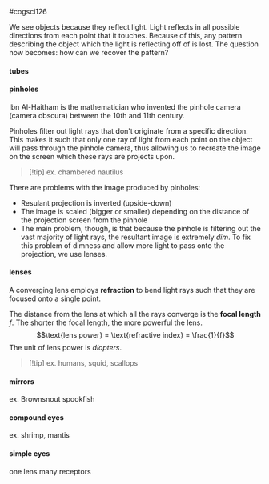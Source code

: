 #cogsci126 

We see objects because they reflect light. Light reflects in all possible directions from each point that it touches. Because of this, any pattern describing the object which the light is reflecting off of is lost. The question now becomes: how can we recover the pattern?
#### tubes

#### pinholes
Ibn Al-Haitham is the mathematician who invented the pinhole camera (camera obscura) between the 10th and 11th century. 

Pinholes filter out light rays that don't originate from a specific direction. This makes it such that only one ray of light from each point on the object will pass through the pinhole camera, thus allowing us to recreate the image on the screen which these rays are projects upon.

>[!tip] ex. chambered nautilus

There are problems with the image produced by pinholes:
- Resulant projection is inverted (upside-down)
- The image is scaled (bigger or smaller) depending on the distance of the projection screen from the pinhole
- The main problem, though, is that because the pinhole is filtering out the vast majority of light rays, the resultant image is extremely *dim*.
To fix this problem of dimness and allow more light to pass onto the projection, we use lenses.
#### lenses
A converging lens employs **refraction** to bend light rays such that they are focused onto a single point. 

The distance from the lens at which all the rays converge is the **focal length** $f$. The shorter the focal length, the more powerful the lens. 
$$\text{lens power} = \text{refractive index} = \frac{1}{f}$$
The unit of lens power is *diopters*.

>[!tip] ex. humans, squid, scallops

#### mirrors
ex. Brownsnout spookfish


#### compound eyes
ex. shrimp, mantis


#### simple eyes
one lens many receptors
